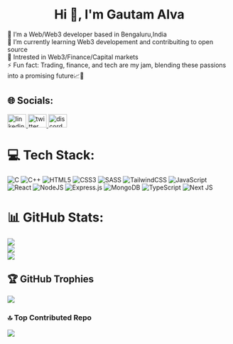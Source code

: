 <h1 align="center">Hi 👋, I'm Gautam Alva</h1>
🔭 I’m a Web/Web3 developer based in Bengaluru,India<br>🌱 I’m currently learning Web3 developement and contribuiting to open source<br>🚀 Intrested in Web3/Finance/Capital markets<br>⚡ Fun fact: Trading, finance, and tech are my jam, blending these passions into a promising future📈🚀

## 🌐 Socials:
<div align="left">
  <a href="https://www.linkedin.com/in/gautamalva/" target="blank">
    <img src="https://raw.githubusercontent.com/maurodesouza/profile-readme-generator/master/src/assets/icons/social/linkedin/default.svg" width="42" height="30" alt="linkedin logo"  />
  </a>
  <a href="https://twitter.com/ffsgautam" target="blank">
    <img src="https://raw.githubusercontent.com/maurodesouza/profile-readme-generator/master/src/assets/icons/social/twitter/default.svg" width="42" height="30" alt="twitter logo"  />
  </a>
  <a href="https://discord.com/invite/ffs_gautam" target="blank">
    <img src="https://raw.githubusercontent.com/maurodesouza/profile-readme-generator/master/src/assets/icons/social/discord/default.svg" width="42" height="30" alt="discord logo"  />
  </a>
</div>

# 💻 Tech Stack:
![C](https://img.shields.io/badge/c-%2300599C.svg?style=flat-square&logo=c&logoColor=white)
 ![C++](https://img.shields.io/badge/c++-%2300599C.svg?style=flat-square&logo=c%2B%2B&logoColor=white) ![HTML5](https://img.shields.io/badge/html5-%23E34F26.svg?style=flat-square&logo=html5&logoColor=white) ![CSS3](https://img.shields.io/badge/css3-%231572B6.svg?style=flat-square&logo=css3&logoColor=white) ![SASS](https://img.shields.io/badge/SASS-hotpink.svg?style=flat-square&logo=SASS&logoColor=white) ![TailwindCSS](https://img.shields.io/badge/tailwindcss-%2338B2AC.svg?style=flat-square&logo=tailwind-css&logoColor=white) ![JavaScript](https://img.shields.io/badge/javascript-%23323330.svg?style=flat-square&logo=javascript&logoColor=%23F7DF1E) ![React](https://img.shields.io/badge/react-%2320232a.svg?style=flat-square&logo=react&logoColor=%2361DAFB) ![NodeJS](https://img.shields.io/badge/node.js-6DA55F?style=flat-square&logo=node.js&logoColor=white) ![Express.js](https://img.shields.io/badge/express.js-%23404d59.svg?style=flat-square&logo=express&logoColor=%2361DAFB) ![MongoDB](https://img.shields.io/badge/MongoDB-%234ea94b.svg?style=flat-square&logo=mongodb&logoColor=white) ![TypeScript](https://img.shields.io/badge/typescript-%23007ACC.svg?style=flat-square&logo=typescript&logoColor=white) ![Next JS](https://img.shields.io/badge/Next-black?style=flat-square&logo=next.js&logoColor=white)
# 📊 GitHub Stats:
![](https://github-readme-stats.vercel.app/api?username=gautamshettyy&theme=midnight-purple&hide_border=false&include_all_commits=true&count_private=false)<br/>
![](https://github-readme-streak-stats.herokuapp.com/?user=gautamshettyy&theme=midnight-purple&hide_border=false)<br/>
![](https://github-readme-stats.vercel.app/api/top-langs/?username=gautamshettyy&theme=midnight-purple&hide_border=false&include_all_commits=true&count_private=false&layout=compact)

## 🏆 GitHub Trophies
![](https://github-profile-trophy.vercel.app/?username=gautamshettyy&theme=radical&no-frame=false&no-bg=true&margin-w=4)

### 🔝 Top Contributed Repo
![](https://github-contributor-stats.vercel.app/api?username=gautamshettyy&limit=5&theme=dark&combine_all_yearly_contributions=true)
